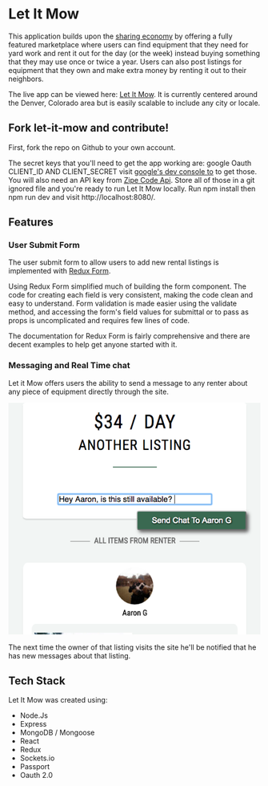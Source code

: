 # Let It Mow
This application builds upon the [sharing economy](http://people.uta.fi/~kljuham/2015-hamari_at_al-the_sharing_economy.pdf)  by offering a fully featured marketplace where users can find equipment that they need for yard work and rent it out for the day (or the week) instead buying something that they may use once or twice a year. Users can also post listings for equipment that they own and make extra money by renting it out to their neighbors.

The live app can be viewed here: [Let It Mow](http://let-it-mow.herokuapp.com/). It is currently centered around the Denver, Colorado area but is easily scalable to include any city or locale.



## Fork let-it-mow and contribute!

First, fork the repo on Github to your own account.

The secret keys that you'll need to get the app working are:
google Oauth CLIENT_ID AND CLIENT_SECRET
visit [google's dev console to](https://console.developers.google.com) to get those. You will also need an API key from [Zipe Code Api](https://www.zipcodeapi.com/API). Store all of those in a git ignored file and you're ready to run Let It Mow locally. Run npm install then npm run dev and visit http://localhost:8080/.

## Features

### User Submit Form

  The user submit form to allow users to add new rental listings is implemented
with [Redux Form](http://redux-form.com/6.7.0/).

Using Redux Form simplified much of building the form component. The code for creating each field is very consistent, making the code clean and easy to understand. Form validation is made easier using the validate method, and accessing the form's field values for submittal or to pass as props is uncomplicated and requires few lines of code.

The documentation for Redux Form is fairly comprehensive and there are decent examples to help get anyone started with it.

### Messaging and Real Time chat
Let it Mow offers users the ability to send a message to any renter about any piece of equipment directly through the site.

![chat](https://raw.githubusercontent.com/Jean-Luc19/let-it-mow/unread-messages-feature/client/public/images/chat-screen-shot1.png)

The next time the owner of that listing visits the site he'll be notified that he has new messages about that listing.


## Tech Stack

Let It Mow was created using:

* Node.Js
* Express
* MongoDB / Mongoose
* React
* Redux
* Sockets.io
* Passport
* Oauth 2.0

